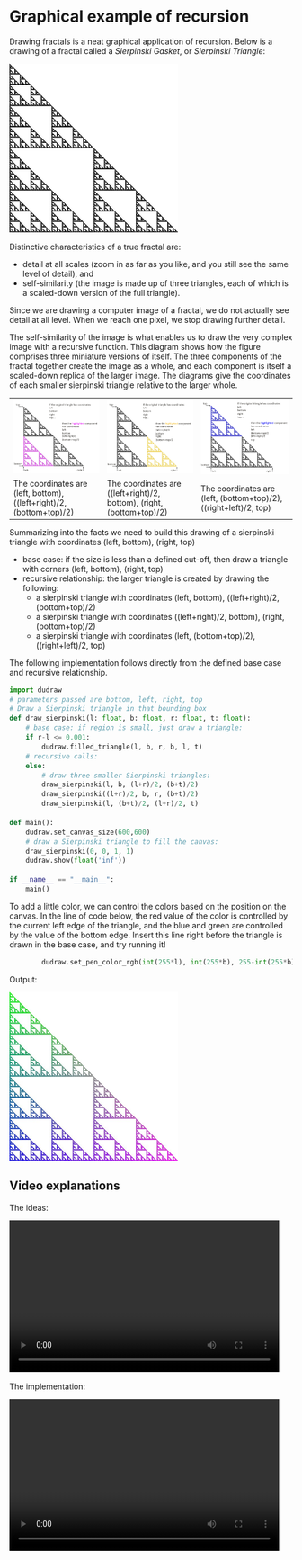# Graphical example of recursion

Drawing fractals is a neat graphical application of recursion. Below is a drawing of a fractal called a *Sierpinski Gasket*, or *Sierpinski Triangle*:

<img src="sierpinski.jpg" alt="Drawing of a Sierpinski Gasket" width="300"/> 

Distinctive characteristics of a true fractal are:
* detail at all scales (zoom in as far as you like, and you still see the same level of detail), and
* self-similarity (the image is made up of three triangles, each of which is a scaled-down version of the full triangle).

Since we are drawing a computer image of a fractal, we do not actually see detail at all level. When we reach one pixel, we stop drawing further detail.

The self-similarity of the image is what enables us to draw the very complex image with a recursive function. This diagram shows how the figure comprises three miniature versions of itself. The three components of the fractal together create the image as a whole, and each component is itself a scaled-down replica of the larger image. The diagrams give the coordinates of each smaller sierpinski triangle relative to the larger whole.
<table style = "table-layout: fixed" max-width="900px">
<tr>
    <td><img src="sierpinski_lower_left_coords.png" alt="lower-left component of the larger triangle" min-width="200px" max-width="300px"/></td>
    <td><img src="sierpinski_lower_right_coords.png" alt="lower-right component of the larger triangle" min-width="200px" max-width="300px"/></td>
    <td><img src="sierpinski_upper_right_coords.png" alt="upper-right component of the larger triangle" min-width="200px" max-width="300px"/></td>
</tr>
<tr> 
    <td>The coordinates are (left, bottom), ((left+right)/2, (bottom+top)/2)</td>
    <td>The coordinates are ((left+right)/2, bottom), (right, (bottom+top)/2)</td>
    <td>The coordinates are (left, (bottom+top)/2), ((right+left)/2, top)</td></tr>
</table>

Summarizing into the facts we need to build this drawing of a sierpinski triangle with coordinates (left, bottom), (right, top)
* base case: if the size is less than a defined cut-off, then draw a triangle with corners (left, bottom), (right, top)
* recursive relationship: the larger triangle is created by drawing the following:
  * a sierpinski triangle with coordinates (left, bottom), ((left+right)/2, (bottom+top)/2)
  * a sierpinski triangle with coordinates ((left+right)/2, bottom), (right, (bottom+top)/2)
  * a sierpinski triangle with coordinates (left, (bottom+top)/2), ((right+left)/2, top)

The following implementation follows directly from the defined base case and recursive relationship.
```python
import dudraw
# parameters passed are bottom, left, right, top
# Draw a Sierpinski triangle in that bounding box
def draw_sierpinski(l: float, b: float, r: float, t: float):
    # base case: if region is small, just draw a triangle:
    if r-l <= 0.001:
        dudraw.filled_triangle(l, b, r, b, l, t)
    # recursive calls:
    else:
        # draw three smaller Sierpinski triangles:
        draw_sierpinski(l, b, (l+r)/2, (b+t)/2)
        draw_sierpinski((l+r)/2, b, r, (b+t)/2)
        draw_sierpinski(l, (b+t)/2, (l+r)/2, t)

def main():
    dudraw.set_canvas_size(600,600)
    # draw a Sierpinski triangle to fill the canvas:
    draw_sierpinski(0, 0, 1, 1)
    dudraw.show(float('inf'))

if __name__ == "__main__":
    main()
```

To add a little color, we can control the colors based on the position on the canvas. In the line of code below, the red value of the color is controlled by the current left edge of the triangle, and the blue and green are controlled by the value of the bottom edge. Insert this line right before the triangle is drawn in the base case, and try running it!
```python
        dudraw.set_pen_color_rgb(int(255*l), int(255*b), 255-int(255*b))
```

Output:

<img src="sierpinski_color.jpg" alt="Drawing of a Sierpinski Gasket" width="300"/>

## Video explanations

The ideas:

<video src="https://cs.du.edu/~ftl/1352/videos/recursion/fractal_concepts.mp4" width="480" height="270" controls></video>

The implementation:

<video src="https://cs.du.edu/~ftl/1352/videos/recursion/fractal_implementation.mp4" width="480" height="270" controls></video>


